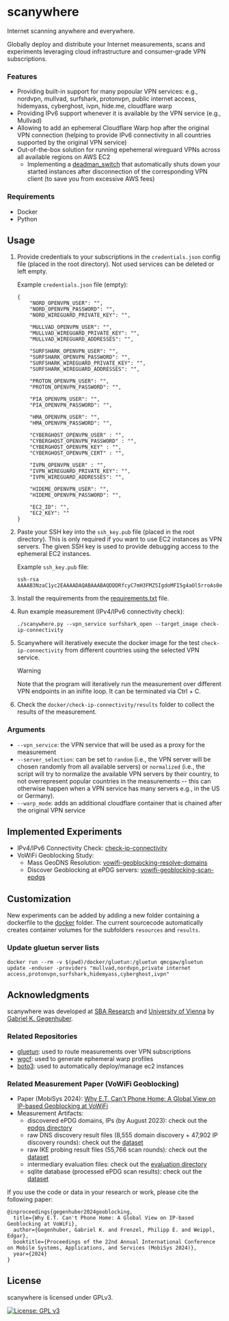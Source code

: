 # scanywhere
Internet scanning anywhere and everywhere.

Globally deploy and distribute your Internet measurements, scans and experiments leveraging cloud infrastructure and consumer-grade VPN subscriptions.

### Features
* Providing built-in support for many popoular VPN services: e.g., nordvpn, mullvad, surfshark, protonvpn, public internet access, hidemyass, cyberghost, ivpn, hide.me, cloudflare warp
* Providing IPv6 support whenever it is available by the VPN service (e.g., Mullvad)
* Allowing to add an ephemeral Cloudflare Warp hop after the original VPN connection (helping to provide IPv6 connectivity in all countries supported by the original VPN service)
* Out-of-the-box solution for running epehemeral wireguard VPNs across all available regions on AWS EC2
  * Implementing a [deadman_switch](/utils/deadman_switch.sh) that automatically shuts down your started instances after disconnection of the corresponding VPN client (to save you from excessive AWS fees)

### Requirements
* Docker
* Python

## Usage
1. Provide credentials to your subscriptions in the `credentials.json` config file (placed in the root directory). Not used services can be deleted or left empty.

    Example `credentials.json` file (empty):
    ```
    {
        "NORD_OPENVPN_USER": "",
        "NORD_OPENVPN_PASSWORD": "",
        "NORD_WIREGUARD_PRIVATE_KEY": "",

        "MULLVAD_OPENVPN_USER": "",
        "MULLVAD_WIREGUARD_PRIVATE_KEY": "",
        "MULLVAD_WIREGUARD_ADDRESSES": "",

        "SURFSHARK_OPENVPN_USER": "",
        "SURFSHARK_OPENVPN_PASSWORD": "",
        "SURFSHARK_WIREGUARD_PRIVATE_KEY": "",
        "SURFSHARK_WIREGUARD_ADDRESSES": "",

        "PROTON_OPENVPN_USER": "",
        "PROTON_OPENVPN_PASSWORD": "",

        "PIA_OPENVPN_USER": "",
        "PIA_OPENVPN_PASSWORD": "",

        "HMA_OPENVPN_USER": "",
        "HMA_OPENVPN_PASSWORD": "",

        "CYBERGHOST_OPENVPN_USER" : "",
        "CYBERGHOST_OPENVPN_PASSWORD" : "",
        "CYBERGHOST_OPENVPN_KEY" : "",
        "CYBERGHOST_OPENVPN_CERT" : "",

        "IVPN_OPENVPN_USER" : "",
        "IVPN_WIREGUARD_PRIVATE_KEY": "",
        "IVPN_WIREGUARD_ADDRESSES": "",

        "HIDEME_OPENVPN_USER": "",
        "HIDEME_OPENVPN_PASSWORD": "",

        "EC2_ID": "",
        "EC2_KEY": ""
    }
    ```
2. Paste your SSH key into the `ssh_key.pub` file (placed in the root directory). This is only required if you want to use EC2 instances as VPN servers. The given SSH key is used to provide debugging access to the ephemeral EC2 instances.

    Example `ssh_key.pub` file:
    ```
    ssh-rsa AAAAB3NzaC1yc2EAAAADAQABAAABAQDDDRfcyC7mH3FMZ5IgdoMFI5g4aOl5rroAs0e+jJMYl2i+mtSpaZ7wkjo7uDgDARKdyDGshqq+yhUdZuzp/MX8av5XW4bZr8EKOULqMNo5jw2tSwtnMU0NNiCsPw8hT6ynnBJqJ9+9bfZuWK65h3oG9XonR+Bqh4hRVSls3jPk+/YUNicN98o02cMzerlfyGgssWvsG3wdk/gTWingzZTOciIHaG7bGq0Gz1Hh+LrSFbF2f4Z3zIg4D3C+8zpkAYjTbTI/L3KNB4vYJhgEEyTWb5lVZp34/G8+Z5Sn/HBkgd6JA0HkaivZKlelqQa6P5vkGvMi8LLi+tWzg+gwHK01
    ```

3. Install the requirements from the [requirements.txt](requirements.txt) file.

4. Run example measurement (IPv4/IPv6 connectivity check):

    `./scanywhere.py --vpn_service surfshark_open --target_image check-ip-connectivity`

5. Scanywhere will iteratively execute the docker image for the test `check-ip-connectivity` from different countries using the selected VPN service.
    > [!WARNING]
    > Note that the program will iteratively run the measurement over different VPN endpoints in an inifite loop. It can be terminated via Ctrl + C.

6. Check the `docker/check-ip-connectivity/results` folder to collect the results of the measurement.

### Arguments
* `--vpn_service`: the VPN service that will be used as a proxy for the measurement
* `--server_selection`: can be set to `random` (i.e., the VPN server will be chosen randomly from all available servers) or `normalized` (i.e., the script will try to normalize the available VPN servers by their country, to not overrepresent popular countries in the measurements -- this can otherwise happen when a VPN service has many servers e.g., in the US or Germany).
* `--warp_mode`: adds an additional cloudflare container that is chained after the original VPN service

## Implemented Experiments
* IPv4/IPv6 Connectivity Check: [check-ip-connectivity](/docker/check-ip-connectivity)
* VoWiFi Geoblocking Study:
  * Mass GeoDNS Resolution: [vowifi-geoblocking-resolve-domains](/docker/vowifi-geoblocking-resolve-domains)
  * Discover Geoblocking at ePDG servers: [vowifi-geoblocking-scan-epdgs](/docker/vowifi-geoblocking-scan-epdgs)

## Customization
New experiments can be added by adding a new folder containing a dockerfile to the [docker](/docker) folder.
The current sourcecode automatically creates container volumes for the subfolders `resources` and `results`.

### Update gluetun server lists
`docker run --rm -v $(pwd)/docker/gluetun:/gluetun qmcgaw/gluetun update -enduser -providers "mullvad,nordvpn,private internet access,protonvpn,surfshark,hidemyass,cyberghost,ivpn"`


## Acknowledgments
scanywhere was developed at [SBA Research](https://www.sba-research.org/) and [University of Vienna](https://sec.cs.univie.ac.at/) by [Gabriel K. Gegenhuber](https://www.sba-research.org/team/gabriel-k-gegenhuber/).

### Related Repositories
* [gluetun](https://github.com/qdm12/gluetun): used to route measurements over VPN subscriptions
* [wgcf](https://github.com/ViRb3/wgcf): used to generate ephemeral warp profiles
* [boto3](https://github.com/boto/boto3): used to automatically deploy/manage ec2 instances

### Related Measurement Paper (VoWiFi Geoblocking)
* Paper (MobiSys 2024): [Why E.T. Can't Phone Home: A Global View on IP-based Geoblocking at VoWiFi](/vowifi-mobisys24/MobiSys2024_Why_ET_Cant_Phone_Home.pdf)
* Measurement Artifacts:
  * discovered ePDG domains, IPs (by August 2023): check out the [epdgs directory](/vowifi-mobisys24/epdgs)
  * raw DNS discovery result files (8,555 domain discovery + 47,902 IP discovery rounds): check out the [dataset](https://phaidra.univie.ac.at/detail/o:2060209)
  * raw IKE probing result files (55,766 scan rounds): check out the [dataset](https://phaidra.univie.ac.at/detail/o:2060208)
  * intermediary evaluation files: check out the [evaluation directory](/vowifi-mobisys24/evaluation)
  * sqlite database (processed ePDG scan results): check out the [dataset](https://phaidra.univie.ac.at/detail/o:2059211)

If you use the code or data in your research or work, please cite the following paper:
```
@inproceedings{gegenhuber2024geoblocking,
  title={Why E.T. Can't Phone Home: A Global View on IP-based Geoblocking at VoWiFi},
  author={Gegenhuber, Gabriel K. and Frenzel, Philipp È. and Weippl, Edgar},
  booktitle={Proceedings of the 22nd Annual International Conference on Mobile Systems, Applications, and Services (MobiSys 2024)},
  year={2024}
}
```

## License
scanywhere is licensed under GPLv3.

[![License: GPL v3](https://img.shields.io/badge/License-GPLv3-blue.svg)](https://www.gnu.org/licenses/gpl-3.0)